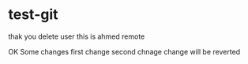 # test-git
thak you
delete user
this is ahmed remote

OK Some changes
first change
second chnage
change will be reverted
